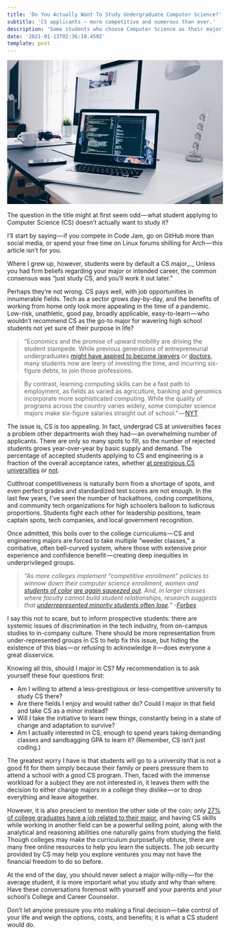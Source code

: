 ```yaml
---
title: 'Do You Actually Want To Study Undergraduate Computer Science?'
subtitle: 'CS applicants — more competitive and numerous than ever.'
description: 'Some students who choose Computer Science as their major aren't sure if it's a good choice. Given how competitive college admissions for CS can be, there...'
date: '2021-01-13T02:36:18.450Z'
template: post
---
```


![](./0__halMpHytykslC7Fl.jpg)

The question in the title might at first seem odd — what student applying to Computer Science (CS) doesn’t actually want to study it?

I’ll start by saying — if you compete in Code Jam, go on GitHub more than social media, or spend your free time on Linux forums shilling for Arch — this article isn’t for you.

Where I grew up, however, students were by default a CS major_._ Unless you had firm beliefs regarding your major or intended career, the common consensus was “just study CS, and you’ll work it out later.”

Perhaps they’re not wrong. CS pays well, with job opportunities in innumerable fields. Tech as a sector grows day-by-day, and the benefits of working from home only look more appealing in the time of a pandemic. Low-risk, unathletic, good pay, broadly applicable, easy-to-learn — who wouldn’t recommend CS as the go-to major for wavering high school students not yet sure of their purpose in life?

> “Economics and the promise of upward mobility are driving the student stampede. While previous generations of entrepreneurial undergraduates [might have aspired to become lawyers](https://www.nytimes.com/2016/06/19/business/dealbook/an-expensive-law-degree-and-no-place-to-use-it.html) or [doctors](https://www.nytimes.com/2018/08/20/opinion/medical-school-student-loans-tuition-debt-doctor.html), many students now are leery of investing the time, and incurring six-figure debts, to join those professions.

> By contrast, learning computing skills can be a fast path to employment, as fields as varied as agriculture, banking and genomics incorporate more sophisticated computing. While the quality of programs across the country varies widely, some computer science majors make six-figure salaries straight out of school.” — [NYT](https://www.nytimes.com/2019/01/24/technology/computer-science-courses-college.html)

The issue is, CS is too appealing. In fact, undergrad CS at universities faces a problem other departments wish they had — an overwhelming number of applicants. There are only so many spots to fill, so the number of rejected students grows year-over-year by basic supply and demand. The percentage of accepted students applying to CS and engineering is a fraction of the overall acceptance rates, whether [at prestigious CS universities](https://junilearning.com/blog/college-and-career/getting-into-an-elite-computer-science-school/) or [not](https://talk.collegeconfidential.com/t/2017-computer-science-admission-rates/2024104).

Cutthroat competitiveness is naturally born from a shortage of spots, and even perfect grades and standardized test scores are not enough. In the last few years, I’ve seen the number of hackathons, coding competitions, and community tech organizations for high schoolers balloon to ludicrous proportions. Students fight each other for leadership positions, team captain spots, tech companies, and local government recognition.

Once admitted, this boils over to the college curriculums — CS and engineering majors are forced to take multiple “weeder classes,” a combative, often bell-curved system, where those with extensive prior experience and confidence benefit — creating deep inequities in underprivileged groups.

> _“As more colleges implement “competitive enrollment” policies to winnow down their computer science enrollment, women and_ [_students of color_](https://www.nap.edu/read/24926/chapter/7#111) [_are again squeezed out_](https://dl.acm.org/doi/abs/10.1145/3328778.3366805)_. And, in larger classes where faculty cannot build student relationships, research suggests that_ [_underrepresented minority students often lose_](https://medium.com/r?url=https%3A%2F%2Fwww.ncbi.nlm.nih.gov%2Fpmc%2Farticles%2FPMC3399968%2F)_.” -_[_Forbes_](https://www.forbes.com/sites/alisongriffin/2020/09/02/too-many-aspiring-software-engineers-cant-even-get-into-class-industry-partnerships-can-change-that/?sh=4ad95c221c2c)

I say this not to scare, but to inform prospective students: there are systemic issues of discrimination in the tech industry, from on-campus studies to in-company culture. There should be more representation from under-represented groups in CS to help fix this issue, but hiding the existence of this bias — or refusing to acknowledge it — does everyone a great disservice.

Knowing all this, should I major in CS? My recommendation is to ask yourself these four questions first:

*   Am I willing to attend a less-prestigious or less-competitive university to study CS there?
*   Are there fields I enjoy and would rather do? Could I major in that field and take CS as a minor instead?
*   Will I take the initiative to learn new things, constantly being in a state of change and adaptation to survive?
*   Am I actually interested in CS, enough to spend years taking demanding classes and sandbagging GPA to learn it? (Remember, CS isn’t just coding.)

The greatest worry I have is that students will go to a university that is not a good fit for them simply because their family or peers pressure them to attend a school with a good CS program. Then, faced with the immense workload for a subject they are not interested in, it leaves them with the decision to either change majors in a college they dislike — or to drop everything and leave altogether.

However, it is also prescient to mention the other side of the coin; only [27% of college graduates have a job related to their major](https://www.washingtonpost.com/news/wonk/wp/2013/05/20/only-27-percent-of-college-grads-have-a-job-related-to-their-major/), and having CS skills while working in another field can be a powerful selling point, along with the analytical and reasoning abilities one naturally gains from studying the field. Though colleges may make the curriculum purposefully obtuse, there are many free online resources to help you learn the subjects. The job security provided by CS may help you explore ventures you may not have the financial freedom to do so before.

At the end of the day, you should never select a major willy-nilly — for the average student, it is more important what you study and why than where. Have these conversations foremost with yourself and your parents and your school’s College and Career Counselor.

Don’t let anyone pressure you into making a final decision — take control of your life and weigh the options, costs, and benefits; it is what a CS student would do.